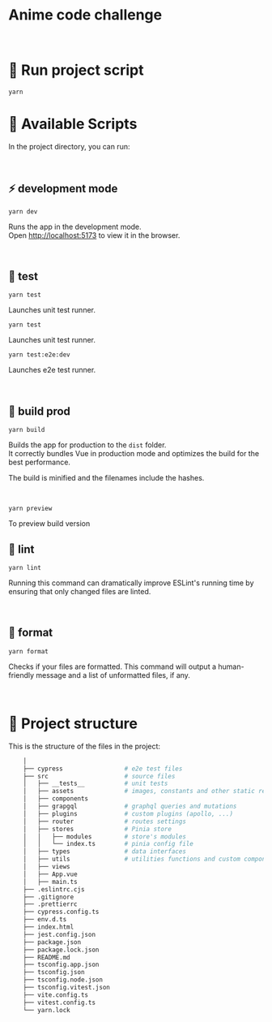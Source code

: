 <h1>Anime code challenge</h1>

<br />

# 🚀 Run project script


```
yarn
```

# 🚀 Available Scripts

In the project directory, you can run:

<br />

## ⚡️ development mode

```
yarn dev
```

Runs the app in the development mode.\
Open [http://localhost:5173](http://localhost:5173) to view it in the browser.

<br />

## 🧪 test

```
yarn test
```

Launches unit test runner.

```
yarn test
```

Launches unit test runner.

```
yarn test:e2e:dev
```

Launches e2e test runner.

<br />

## 🦾 build prod 
```
yarn build
```

Builds the app for production to the `dist` folder.\
It correctly bundles Vue in production mode and optimizes the build for the best performance.

The build is minified and the filenames include the hashes.

<br />

```
yarn preview
```

To preview build version

## 🧶 lint

```
yarn lint
```

Running this command can dramatically improve ESLint's running time by ensuring that only changed files are linted.

<br />

## 🎯 format

```
yarn format
```

Checks if your files are formatted. This command will output a human-friendly message and a list of unformatted files, if any.

<br />

# 🧬 Project structure

This is the structure of the files in the project:

```sh
    │
    ├── cypress                 # e2e test files
    ├── src                     # source files
    │   ├── __tests__           # unit tests
    │   ├── assets              # images, constants and other static resources
    │   ├── components
    │   ├── grapgql             # graphql queries and mutations
    │   ├── plugins             # custom plugins (apollo, ...)
    │   ├── router              # routes settings
    │   ├── stores              # Pinia store
    │   │   ├── modules         # store's modules
    │   │   └── index.ts        # pinia config file
    │   ├── types               # data interfaces
    │   ├── utils               # utilities functions and custom components
    │   ├── views               
    │   ├── App.vue
    │   ├── main.ts
    ├── .eslintrc.cjs
    ├── .gitignore
    ├── .prettierrc
    ├── cypress.config.ts
    ├── env.d.ts
    ├── index.html
    ├── jest.config.json
    ├── package.json
    ├── package.lock.json
    ├── README.md
    ├── tsconfig.app.json
    ├── tsconfig.json
    ├── tsconfig.node.json
    ├── tsconfig.vitest.json
    ├── vite.config.ts
    ├── vitest.config.ts
    └── yarn.lock
```